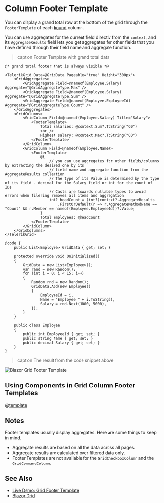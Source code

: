 
# Column Footer Template

You can display a grand total row at the bottom of the grid through the `FooterTemplate` of each [bound](slug:components/grid/columns/bound) column.

You can use [aggregates](slug:grid-aggregates) for the current field directly from the `context`, and its `AggregateResults` field lets you get aggregates for other fields that you have defined through their field name and aggregate function.

>caption Footer Template with grand total data

````RAZOR
@* grand total footer that is always visible *@

<TelerikGrid Data=@GridData Pageable="true" Height="300px">
    <GridAggregates>
        <GridAggregate Field=@nameof(Employee.Salary) Aggregate="@GridAggregateType.Max" />
        <GridAggregate Field=@nameof(Employee.Salary) Aggregate="@GridAggregateType.Sum" />
        <GridAggregate Field=@nameof(Employee.EmployeeId) Aggregate="@GridAggregateType.Count" />
    </GridAggregates>
    <GridColumns>
        <GridColumn Field=@nameof(Employee.Salary) Title="Salary">
            <FooterTemplate>
                Total salaries: @context.Sum?.ToString("C0")
                <br />
                Highest salary: @context.Max?.ToString("C0")
            </FooterTemplate>
        </GridColumn>
        <GridColumn Field=@nameof(Employee.Name)>
            <FooterTemplate>
                @{
                    // you can use aggregates for other fields/columns by extracting the desired one by its
                    // field name and aggregate function from the AggregateResults collection
                    // The type of its Value is determined by the type of its field - decimal for the Salary field or int for the count of IDs
                    // Casts are towards nullable types to avoid errors when filering removes all items and aggregation
                    int? headCount = (int?)context?.AggregateResults
                        .FirstOrDefault(r => r.AggregateMethodName == "Count" && r.Member == nameof(Employee.EmployeeId))?.Value;
                }
                Total employees: @headCount
            </FooterTemplate>
        </GridColumn>
    </GridColumns>
</TelerikGrid>

@code {
    public List<Employee> GridData { get; set; }

    protected override void OnInitialized()
    {
        GridData = new List<Employee>();
        var rand = new Random();
        for (int i = 0; i < 15; i++)
        {
            Random rnd = new Random();
            GridData.Add(new Employee()
            {
                EmployeeId = i,
                Name = "Employee " + i.ToString(),
                Salary = rnd.Next(1000, 5000),
            });
        }
    }

    public class Employee
    {
        public int EmployeeId { get; set; }
        public string Name { get; set; }
        public decimal Salary { get; set; }
    }
}
````

>caption The result from the code snippet above

![Blazor Grid Footer Template](images/footer-template.png)

## Using Components in Grid Column Footer Templates

@[template](/_contentTemplates/grid/common-link.md#using-components-in-templates)

## Notes

Footer templates usually display aggregates. Here are some things to keep in mind.

* Aggregate results are based on all the data across all pages.
* Aggregate results are calculated over filtered data only.
* Footer Templates are not available for the `GridCheckboxColumn` and the `GridCommandColumn`.

## See Also

* [Live Demo: Grid Footer Template](https://demos.telerik.com/blazor-ui/grid/footer-template)
* [Blazor Grid](slug:grid-overview)

